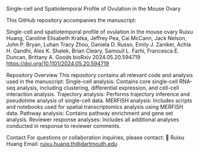 Single-cell and Spatiotemporal Profile of Ovulation in the Mouse Ovary

This GitHub repository accompanies the manuscript:

Single-cell and spatiotemporal profile of ovulation in the mouse ovary
Ruixu Huang, Caroline Elisabeth Kratka, Jeffrey Pea, Cai McCann, Jack Nelson, John P. Bryan, Luhan Tracy Zhou, Daniela D. Russo, Emily J. Zaniker, Achla H. Gandhi, Alex K. Shalek, Brian Cleary, Samouil L. Farhi, Francesca E. Duncan, Brittany A. Goods
bioRxiv 2024.05.20.594719
https://doi.org/10.1101/2024.05.20.594719

Repository Overview
This repository contains all relevant code and analysis used in the manuscript:
Single-cell analysis:
Contains core single-cell RNA-seq analysis, including clustering, differential expression, and cell-cell interaction analysis.
Trajectory analysis:
Performs trajectory inference and pseudotime analysis of single-cell data.
MERFISH analysis:
Includes scripts and notebooks used for spatial transcriptomics analysis using MERFISH data.
Pathway analysis:
Contains pathway enrichment and gene set analysis.
Reviewer response analyses:
Includes all additional analyses conducted in response to reviewer comments.

Contact
For questions or collaboration inquiries, please contact:
📧 Ruixu Huang
Email: ruixu.huang.th@dartmouth.edu
